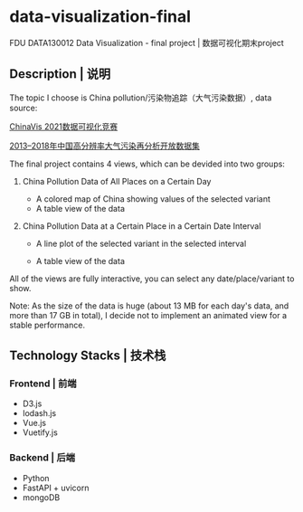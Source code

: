 # data-visualization-final
FDU DATA130012 Data Visualization - final project | 数据可视化期末project

## Description | 说明
The topic I choose is China pollution/污染物追踪（大气污染数据）, data source:

[ChinaVis 2021数据可视化竞赛](http://chinavis.org/2021/challenge.html)

[2013–2018年中国高分辨率大气污染再分析开放数据集](http://naq.cicidata.top:10443/chinavis/opendata)

The final project contains 4 views, which can be devided into two groups:

1. China Pollution Data of All Places on a Certain Day
   - A colored map of China showing values of the selected variant
   - A table view of the data
   
2. China Pollution Data at a Certain Place in a Certain Date Interval
   - A line plot of the selected variant in the selected interval
   
   - A table view of the data

All of the views are fully interactive, you can select any date/place/variant to show.

Note: As the size of the data is huge (about 13 MB for each day's data, and more than 17 GB in total), I decide not to implement an animated view for a stable performance.

## Technology Stacks | 技术栈
### Frontend | 前端
* D3.js
* lodash.js
* Vue.js
* Vuetify.js

### Backend | 后端
* Python
* FastAPI + uvicorn
* mongoDB
